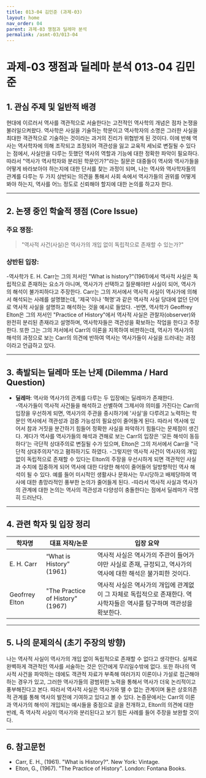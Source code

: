```yaml
---
title: 013-04 김민준 (과제-03)
layout: home
nav_order: 04
parent: 과제-03 쟁점과 딜레마 분석
permalink: /asmt-03/013-04
---
```


# 과제-03 쟁점과 딜레마 분석 013-04 김민준 

## 1. 관심 주제 및 일반적 배경

현대에 이르러서 역사를 객관적으로 서술한다는 고전적인 역사학의 개념은 점차 논쟁을 불러일으켜왔다. 역사학은 사실을 기술하는 학문이고 역사학자의 소명은 그러한 사실을 최대한 객관적으로 기술하는 것이라는 과거의 진리가 위협받게 된 것이다. 이에 반해 역사는 역사학자에 의해 조작되고 조정되어 객관성을 잃고 교육적 세뇌로 변질될 수 있다는 점에서, 사실만을 다루는 듯했던 역사의 역할과 기능에 대한 정확한 파악이 필요하다. 따라서 "역사가 역사학자와 분리된 학문인가?"라는 질문은 대중들이 역사와 역사가들을 어떻게 바라보아야 하는지에 대한 단서를 찾는 과정이 되며, 나는 역사와 역사학자들의 관계를 다루는 두 가지 상반되는 의견을 통해서 사회 속에서 역사가들의 권위를 어떻게 봐야 하는지, 역사를 어느 정도로 신뢰해야 할지에 대한 논의를 하고자 한다.

---

## 2. 논쟁 중인 학술적 쟁점 (Core Issue)

### 주요 쟁점:  

> "역사적 사건(사실)은 역사가의 개입 없이 독립적으로 존재할 수 있는가?"

### 상반된 입장:
-역사학가 E. H. Carr는 그의 저서인 "What is history?"(1961)에서 역사적 사실은 독립적으로 존재하는 요소가 아니며, 역사가가 선택하고 질문해야만 사실이 되어, 역사가의 해석이 불가피하다고 주장한다. Carr는 그의 저서에서 역사적 사실이 역사가에 의해서 해석되는 사례를 설명했는데, '제국'이나 '혁명'과 같은 역사적 사실 당대에 없던 단어로 역사적 사실을 설명하고 해석하는 것을 예시로 들었다.
-반면, 역사학가 Geoffrey Elton은 그의 저서인 "Practice of History"에서 역사적 사실은 관찰자(observer)와 완전히 분리된 존재라고 설명하며, 역사학자들은 객관성을 확보하는 작업을 한다고 주장한다. 또한 그는 그의 저서에서 Carr의 이론을 지목하여 비판하는데, 역사가 역사가의 해석의 과정으로 보는 Carr의 의견에 반하여 역사는 역사가들이 사실을 드러내는 과정이라고 언급하고 있다.

---

## 3. 촉발되는 딜레마 또는 난제 (Dilemma / Hard Question)

- **딜레마**: 
역사와 역사가의 관계를 다루는 두 입장에는 딜레마가 존재한다.  
-역사가들이 역사적 사건들을 해석하고 선별하여 그제서야 의미를 가진다는 Carr의 입장을 우선하게 되면, 역사가의 주관을 중시하기에 '사실'을 다루려고 노력하는 학문인 역사에서 객관성과 검증 가능성의 필요성이 줄어들게 된다. 따라서 역사에 있어서 참과 거짓을 분간하기 힘들어 정확한 사실을 파악하기 힘들다는 문제점이 생긴다. 게다가 역사를 역사가들의 해석과 견해로 보는 Carr의 입장은 '모든 해석이 동등하다'는 극단적 상대주의로 변질될 수가 있으며, Elton은 그의 저서에서 Carr을 "극단적 상대주의자"라고 폄하하기도 하였다. 
-그렇지만 역사적 사건이 역사자의 개입 없이 독립적으로 존재할 수 있다는 Elton의 주장을 우선시하게 되면 객관적인 사실과 수치에 집중하게 되어 역사에 대한 다양한 해석이 줄어들어 일방향적인 역사 해석이 될 수 있다. 예를 들어 미시적인 생활사나 문화사는 무시당하고 배제당하여 역사에 대한 총망라적인 풍부한 논의가 줄어들게 된다. 
-따라서 역사적 사실과 역사가의 관계에 대한 논의는 역사의 객관성과 다양성이 충돌한다는 점에서 딜레마가 극명히 드러난다.

---

## 4. 관련 학자 및 입장 정리

| 학자명             | 대표 저작/논문                                   | 입장 요약 |
|--------------------|---------------------------------------------------|-----------|
| E. H. Carr          | “What is History” (1961)                          | 역사적 사실은 역사가의 주관이 들어가야만 사실로 존재, 규정되고, 역사가의 역사에 대한 해석은 불가피한 것이다.
| Geofrrey Elton   | "The Practice of History" (1967)                 | 역사적 사실은 역사가의 개입에 관계없이 그 자체로 독립적으로 존재한다. 역사학자들은 역사를 탐구하며 객관성을 확보한다.  |

---

## 5. 나의 문제의식 (초기 주장의 방향)

나는 역사적 사실이 역사가의 개입 없이 독립적으로 존재할 수 없다고 생각한다. 실제로 완벽하게 객관적인 역사를 서술하는 것은 인간에게 무리일수밖에 없다. 또한 하나의 역사적 사건을 파악하는 데에도 객관적 자료가 부족해 여러가지 이론이나 가설로 접근해야 하는 경우가 있고, 그러한 역사가들의 광범위한 노력을 통해서 역사가 더욱 논리적이고 풍부해진다고 본다. 따라서 역사적 사실은 역사가와 뗄 수 없는 관계이며 둘은 상호의존적 관계를 통해 역사의 발전에 기여하고 있다고 볼 수 있다. 논증문에서는 Carr의 이론과 역사가의 해석이 개입되는 예시들을 중점으로 글을 전개하고, Elton의 의견에 대한 반례, 즉 역사적 사실이 역사가와 분리된다고 보기 힘든 사례를 들어 주장을 보완할 것이다.

---

## 6. 참고문헌

- Carr, E. H., (1961). "What is History?". New York: Vintage.
- Elton, G., (1967). "The Practice of History". London: Fontana Books.

